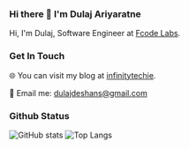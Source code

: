 ### Hi there 👋 I'm Dulaj Ariyaratne

Hi, I'm Dulaj, Software Engineer at [Fcode Labs](https://www.fcodelabs.com). 

### Get In Touch

:globe_with_meridians: You can visit my blog at [infinitytechie](https://infinitytechie.com). 

:email: Email me: dulajdeshans@gmail.com

### Github Status

![GitHub stats](https://github-readme-stats.vercel.app/api?username=Dulajdeshan&show_icons=true) ![Top Langs](https://github-readme-stats.vercel.app/api/top-langs/?username=Dulajdeshan)
